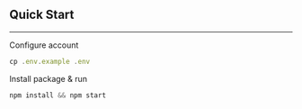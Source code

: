 ## Quick Start
------
Configure account
```javascript
cp .env.example .env
```
Install package & run
```javascript
npm install && npm start
```